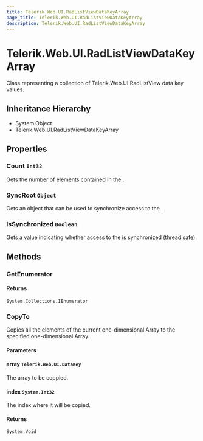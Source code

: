 ```yaml
---
title: Telerik.Web.UI.RadListViewDataKeyArray
page_title: Telerik.Web.UI.RadListViewDataKeyArray
description: Telerik.Web.UI.RadListViewDataKeyArray
---
```


# Telerik.Web.UI.RadListViewDataKeyArray

Class representing a collection of Telerik.Web.UI.RadListView data key values.

## Inheritance Hierarchy

* System.Object
* Telerik.Web.UI.RadListViewDataKeyArray

## Properties

###  Count `Int32`

Gets the number of elements contained in the .

###  SyncRoot `Object`

Gets an object that can be used to synchronize access to the .

###  IsSynchronized `Boolean`

Gets a value indicating whether access to the 
            is synchronized (thread safe).

## Methods

###  GetEnumerator

#### Returns

`System.Collections.IEnumerator` 

###  CopyTo

Copies all the elements of the current one-dimensional Array to the specified one-dimensional Array.

#### Parameters

#### array `Telerik.Web.UI.DataKey`

The array to be coppied.

#### index `System.Int32`

The index where it will be copied.

#### Returns

`System.Void` 

